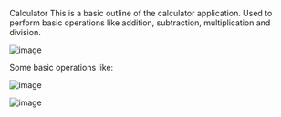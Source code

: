 Calculator
This is a basic outline of the calculator application. Used to perform basic operations like addition, subtraction, multiplication and division. 

![image](https://user-images.githubusercontent.com/81728503/158426250-83545088-97f0-471a-8fed-a454a5ed0a65.png)


Some basic operations like:

![image](https://user-images.githubusercontent.com/81728503/158426348-00a92229-624a-42a5-b93c-ae4512684d55.png)

![image](https://user-images.githubusercontent.com/81728503/158426404-f782187d-fbbb-453b-ac2f-a355d033b0ca.png)
